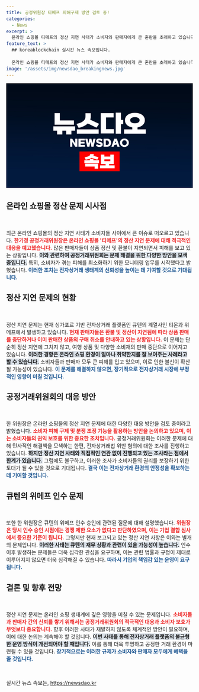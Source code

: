 ```yaml
---
title: 공정위원장 티메프 피해구제 방안 검토 중!
categories:
  - News
excerpt: >
  온라인 쇼핑몰 티메프의 정산 지연 사태가 소비자와 판매자에게 큰 혼란을 초래하고 있습니다. 한기정 공정거래위원장은 소비자 피해 구제를 위한 대책을 적극 검토 중이라고 밝혔습니다. 과연 이 사태를 해결할 수 있을까요?
feature_text: >
  ## koreablockchain 실시간 뉴스 속보입니다.

  온라인 쇼핑몰 티메프의 정산 지연 사태가 소비자와 판매자에게 큰 혼란을 초래하고 있습니다. 한기정 공정거래위원장은 소비자 피해 구제를 위한 대책을 적극 검토 중이라고 밝혔습니다. 과연 이 사태를 해결할 수 있을까요?
image: '/assets/img/newsdao_breakingnews.jpg'
---
```


<p><img src="/assets/img/newsdao_breakingnews.jpg" alt="koreablockchain 속보" /></p>

<h2 data-ke-size="size26">온라인 쇼핑몰 정산 문제 시사점</h2>

<p data-ke-size="size16">&nbsp;</p>

<p>최근 온라인 쇼핑몰의 정산 지연 사태가 소비자들 사이에서 큰 이슈로 떠오르고 있습니다. <b><span style="color: #ee2323;">한기정 공정거래위원장은 온라인 쇼핑몰 '티메프'의 정산 지연 문제에 대해 적극적인 대응을 예고했습니다.</span></b> 많은 판매자들이 상품 정산 및 환불이 지연되면서 피해를 보고 있는 상황입니다. <b><span style="background-color: #21538527;">이와 관련하여 공정거래위원회는 문제 해결을 위한 다양한 방안을 모색 중입니다.</span></b> 특히, 소비자가 겪는 피해를 최소화하기 위한 모니터링 업무를 시작했다고 밝혔습니다. <b><span style="color: #1a5490;">이러한 조치는 전자상거래 생태계의 신뢰성을 높이는 데 기여할 것으로 기대됩니다.</span></b> </p>

<h2 data-ke-size="size26">정산 지연 문제의 현황</h2>

<p data-ke-size="size16">&nbsp;</p>

<p>정산 지연 문제는 현재 싱가포르 기반 전자상거래 플랫폼인 큐텐의 계열사인 티몬과 위메프에서 발생하고 있습니다. <b><span style="color: #ee2323;">현재 판매자들은 환불 및 정산이 지연됨에 따라 상품 판매를 중단하거나 이미 판매한 상품의 구매 취소를 안내하고 있는 상황입니다.</span></b> 이 문제는 단순히 정산 지연에 그치지 않고, 여행 상품 및 다양한 소비재의 판매 중단으로 이어지고 있습니다. <b><span style="background-color: #21538527;">이러한 경향은 온라인 쇼핑 환경이 얼마나 취약한지를 잘 보여주는 사례라고 할 수 있습니다.</span></b> 소비자들과 판매자 모두 큰 피해를 입고 있으며, 이로 인한 불신이 확산될 가능성이 있습니다. <b><span style="color: #1a5490;">이 문제를 해결하지 않으면, 장기적으로 전자상거래 시장에 부정적인 영향이 미칠 것입니다.</span></b></p>

<h2 data-ke-size="size26">공정거래위원회의 대응 방안</h2>

<p data-ke-size="size16">&nbsp;</p>

<p>한 위원장은 온라인 쇼핑몰의 정산 지연 문제에 대한 다양한 대응 방안을 검토 중이라고 밝혔습니다. <b><span style="color: #ee2323;">소비자 피해 구제 및 분쟁 조정 기능을 활용하는 방안을 논의하고 있으며, 이는 소비자들의 권익 보호를 위한 중요한 조치입니다.</span></b> 공정거래위원회는 이러한 문제에 대해 민사적인 해결책을 모색하는 한편, 전자상거래법 위반 혐의에 대한 조사를 진행하고 있습니다. <b><span style="background-color: #21538527;">하지만 정산 지연 사태와 직접적인 연관 없이 진행되고 있는 조사라는 점에서 한계가 있습니다.</span></b> 그럼에도 불구하고, 이러한 조사가 소비자들의 권리를 보장하기 위한 토대가 될 수 있을 것으로 기대됩니다. <b><span style="color: #1a5490;">결국 이는 전자상거래 환경의 안정성을 확보하는 데 기여할 것입니다.</span></b></p>

<h2 data-ke-size="size26">큐텐의 위메프 인수 문제</h2>

<p data-ke-size="size16">&nbsp;</p>

<p>또한 한 위원장은 큐텐의 위메프 인수 승인에 관련된 질문에 대해 설명했습니다. <b><span style="color: #ee2323;">위원장은 당시 인수 승인 시점에는 경쟁 제한 요소가 없다고 판단하였으며, 이는 기업 결합 심사에서 중요한 기준이 됩니다.</span></b> 그렇지만 현재 보고되고 있는 정산 지연 사항은 이와는 별개의 문제입니다. <b><span style="background-color: #21538527;">이러한 사태는 큐텐의 재무 상황과 관련이 있을 가능성이 높습니다.</span></b> 인수 이후 발생하는 문제들은 더욱 심각한 관심을 요구하며, 이는 관련 법률과 규정이 제대로 이루어지지 않으면 더욱 심각해질 수 있습니다. <b><span style="color: #1a5490;">따라서 기업의 책임감 있는 운영이 요구됩니다.</span></b></p>

<h2 data-ke-size="size26">결론 및 향후 전망</h2>

<p data-ke-size="size16">&nbsp;</p>

<p>정산 지연 문제는 온라인 쇼핑 생태계에 깊은 영향을 미칠 수 있는 문제입니다. <b><span style="color: #ee2323;">소비자들과 판매자 간의 신뢰를 쌓기 위해서는 공정거래위원회의 적극적인 대응과 소비자 보호가 무엇보다 중요합니다.</span></b> 향후 이러한 사태가 재발하지 않도록 체계적인 방안이 필요하며, 이에 대한 논의는 계속해야 할 것입니다. <b><span style="background-color: #21538527;">이번 사태를 통해 전자상거래 플랫폼의 불균형한 운영 방식이 개선되어야 할 때입니다.</span></b> 이를 통해 더욱 투명하고 공정한 거래 환경이 마련될 수 있을 것입니다. <b><span style="color: #1a5490;">장기적으로는 이러한 규제가 소비자와 판매자 모두에게 혜택을 줄 것입니다.</span></b> </p>

<p data-ke-size="size16">&nbsp;</p>
실시간 뉴스 속보는, <a href="https://newsdao.kr" rel="dofollow">https://newsdao.kr</a>


